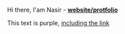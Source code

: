 Hi there, I'am Nasir - <strong class="text-blue">[website/protfolio](https://www.google.com)</strong>
<div class="text-purple">
  This text is purple, <a href="#" class="text-inherit">including the link</a>
</div>
